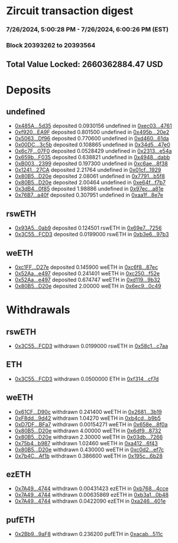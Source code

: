 # Zircuit transaction digest
### 7/26/2024, 5:00:28 PM - 7/26/2024, 6:00:26 PM (EST)
### Block 20393262 to 20393564

## Total Value Locked: 2660362884.47 USD

# Deposits
## undefined
- [0x485A...5d35](https://etherscan.io/address/0x485A8880dF0B420Ca7c5f8FFe2169410F3615d35) deposited 0.0930156 undefined in [0xec03...4761](https://etherscan.io/tx/0x485A8880dF0B420Ca7c5f8FFe2169410F3615d35)
- [0xf920...EA9F](https://etherscan.io/address/0xf920047a6402dC112E5eE6209Bc93489A3A8EA9F) deposited 0.801500 undefined in [0x495b...20e2](https://etherscan.io/tx/0xf920047a6402dC112E5eE6209Bc93489A3A8EA9F)
- [0x5063...Df96](https://etherscan.io/address/0x5063be0B1d4Ec78bf51B926DB04d2D8eDad8Df96) deposited 0.770600 undefined in [0xd460...61da](https://etherscan.io/tx/0x5063be0B1d4Ec78bf51B926DB04d2D8eDad8Df96)
- [0x00DC...3c5b](https://etherscan.io/address/0x00DCF417a43d4F0f3EA096878168258D46843c5b) deposited 0.108865 undefined in [0x34d5...47e0](https://etherscan.io/tx/0x00DCF417a43d4F0f3EA096878168258D46843c5b)
- [0x6c7F...07F0](https://etherscan.io/address/0x6c7FD5965E7646848E93Ff04b949cefA997b07F0) deposited 0.0528429 undefined in [0x2313...e54a](https://etherscan.io/tx/0x6c7FD5965E7646848E93Ff04b949cefA997b07F0)
- [0x659b...F035](https://etherscan.io/address/0x659b34Fa723190Ac5B13C4F3A5D3b393eA22F035) deposited 0.638821 undefined in [0x4948...dabb](https://etherscan.io/tx/0x659b34Fa723190Ac5B13C4F3A5D3b393eA22F035)
- [0xB003...2399](https://etherscan.io/address/0xB0030f5207090de1742fa4CD3983345A2B0F2399) deposited 0.197300 undefined in [0xc6ae...8f38](https://etherscan.io/tx/0xB0030f5207090de1742fa4CD3983345A2B0F2399)
- [0x1241...27CA](https://etherscan.io/address/0x1241dE051C6C822809E405806418c0211Fd027CA) deposited 2.21764 undefined in [0x01cf...1929](https://etherscan.io/tx/0x1241dE051C6C822809E405806418c0211Fd027CA)
- [0x80B5...D20e](https://etherscan.io/address/0x80B5DA500B832aE5Fca7514079375cc70ddBD20e) deposited 2.08061 undefined in [0x7791...b5f8](https://etherscan.io/tx/0x80B5DA500B832aE5Fca7514079375cc70ddBD20e)
- [0x80B5...D20e](https://etherscan.io/address/0x80B5DA500B832aE5Fca7514079375cc70ddBD20e) deposited 2.00464 undefined in [0xe64f...f7b7](https://etherscan.io/tx/0x80B5DA500B832aE5Fca7514079375cc70ddBD20e)
- [0x3dB4...0f85](https://etherscan.io/address/0x3dB44ae99D472259A6824D26Ed32618fE5BC0f85) deposited 1.98886 undefined in [0x97ec...a81e](https://etherscan.io/tx/0x3dB44ae99D472259A6824D26Ed32618fE5BC0f85)
- [0x76B7...a40f](https://etherscan.io/address/0x76B7D5921fF0b492b7F12c6d7daf3afc2D24a40f) deposited 0.307951 undefined in [0xaa1f...8e7e](https://etherscan.io/tx/0x76B7D5921fF0b492b7F12c6d7daf3afc2D24a40f)
## rswETH
- [0x93A5...0ab9](https://etherscan.io/address/0x93A5Ae2F0887bBE45a8Eb6203421afeDe74f0ab9) deposited 0.124501 rswETH in [0x69e7...7256](https://etherscan.io/tx/0x93A5Ae2F0887bBE45a8Eb6203421afeDe74f0ab9)
- [0x3C55...FCD3](https://etherscan.io/address/0x3C55051b3CDbA7593a884CA9e35fb1f8cF8FFCD3) deposited 0.0199000 rswETH in [0xb3e6...97b3](https://etherscan.io/tx/0x3C55051b3CDbA7593a884CA9e35fb1f8cF8FFCD3)
## weETH
- [0xc1FF...D27e](https://etherscan.io/address/0xc1FF5ceDC90eCF6BF2888EdC450975D57eb0D27e) deposited 0.145900 weETH in [0xc6f8...87ec](https://etherscan.io/tx/0xc1FF5ceDC90eCF6BF2888EdC450975D57eb0D27e)
- [0x52Aa...e497](https://etherscan.io/address/0x52Aa899454998Be5b000Ad077a46Bbe360F4e497) deposited 0.241401 weETH in [0xc250...f52e](https://etherscan.io/tx/0x52Aa899454998Be5b000Ad077a46Bbe360F4e497)
- [0x52Aa...e497](https://etherscan.io/address/0x52Aa899454998Be5b000Ad077a46Bbe360F4e497) deposited 0.674747 weETH in [0xd119...9b32](https://etherscan.io/tx/0x52Aa899454998Be5b000Ad077a46Bbe360F4e497)
- [0x80B5...D20e](https://etherscan.io/address/0x80B5DA500B832aE5Fca7514079375cc70ddBD20e) deposited 2.00000 weETH in [0x6ec9...0c49](https://etherscan.io/tx/0x80B5DA500B832aE5Fca7514079375cc70ddBD20e)
# Withdrawals
## rswETH
- [0x3C55...FCD3](https://etherscan.io/address/0x3C55051b3CDbA7593a884CA9e35fb1f8cF8FFCD3) withdrawn 0.0199000 rswETH in [0x58c1...c7aa](https://etherscan.io/tx/0x3C55051b3CDbA7593a884CA9e35fb1f8cF8FFCD3)
## ETH
- [0x3C55...FCD3](https://etherscan.io/address/0x3C55051b3CDbA7593a884CA9e35fb1f8cF8FFCD3) withdrawn 0.0500000 ETH in [0xf314...cf7d](https://etherscan.io/tx/0x3C55051b3CDbA7593a884CA9e35fb1f8cF8FFCD3)
## weETH
- [0x61CF...D90c](https://etherscan.io/address/0x61CFa071F2c3A5d2Ecf3Ba326DDD153C69a8D90c) withdrawn 0.241400 weETH in [0x2681...3b19](https://etherscan.io/tx/0x61CFa071F2c3A5d2Ecf3Ba326DDD153C69a8D90c)
- [0xF8dd...9d42](https://etherscan.io/address/0xF8dd1Dde8b22aA334F3861168D442DD4b54A9d42) withdrawn 1.04270 weETH in [0xb4cd...b9b5](https://etherscan.io/tx/0xF8dd1Dde8b22aA334F3861168D442DD4b54A9d42)
- [0xD7DF...BFa7](https://etherscan.io/address/0xD7DF7E085214743530afF339aFC420c7c720BFa7) withdrawn 0.00154271 weETH in [0x658e...8f0a](https://etherscan.io/tx/0xD7DF7E085214743530afF339aFC420c7c720BFa7)
- [0x80B5...D20e](https://etherscan.io/address/0x80B5DA500B832aE5Fca7514079375cc70ddBD20e) withdrawn 4.00000 weETH in [0x6df9...8732](https://etherscan.io/tx/0x80B5DA500B832aE5Fca7514079375cc70ddBD20e)
- [0x80B5...D20e](https://etherscan.io/address/0x80B5DA500B832aE5Fca7514079375cc70ddBD20e) withdrawn 2.30000 weETH in [0x03db...7266](https://etherscan.io/tx/0x80B5DA500B832aE5Fca7514079375cc70ddBD20e)
- [0x75b4...b987](https://etherscan.io/address/0x75b448464473e488fED313A7B40dcc8b3aBDb987) withdrawn 1.02460 weETH in [0xa412...6f43](https://etherscan.io/tx/0x75b448464473e488fED313A7B40dcc8b3aBDb987)
- [0x80B5...D20e](https://etherscan.io/address/0x80B5DA500B832aE5Fca7514079375cc70ddBD20e) withdrawn 0.430000 weETH in [0xc0d2...ef7c](https://etherscan.io/tx/0x80B5DA500B832aE5Fca7514079375cc70ddBD20e)
- [0x7b4C...Af1b](https://etherscan.io/address/0x7b4C74673f0825b541Ca1Aa1E47B1380A6B6Af1b) withdrawn 0.386600 weETH in [0x195c...6b28](https://etherscan.io/tx/0x7b4C74673f0825b541Ca1Aa1E47B1380A6B6Af1b)
## ezETH
- [0x7A49...4744](https://etherscan.io/address/0x7A493Be5c2ce014cD049Bf178a1ac0Db1B434744) withdrawn 0.00431423 ezETH in [0xb768...4cce](https://etherscan.io/tx/0x7A493Be5c2ce014cD049Bf178a1ac0Db1B434744)
- [0x7A49...4744](https://etherscan.io/address/0x7A493Be5c2ce014cD049Bf178a1ac0Db1B434744) withdrawn 0.00635869 ezETH in [0xb3a1...0b48](https://etherscan.io/tx/0x7A493Be5c2ce014cD049Bf178a1ac0Db1B434744)
- [0x7A49...4744](https://etherscan.io/address/0x7A493Be5c2ce014cD049Bf178a1ac0Db1B434744) withdrawn 0.0422090 ezETH in [0xa246...401e](https://etherscan.io/tx/0x7A493Be5c2ce014cD049Bf178a1ac0Db1B434744)
## pufETH
- [0x2Bb9...9aF8](https://etherscan.io/address/0x2Bb9cE2f0326c61fdb8C263716DFD8e6E7c79aF8) withdrawn 0.236200 pufETH in [0xacab...511c](https://etherscan.io/tx/0x2Bb9cE2f0326c61fdb8C263716DFD8e6E7c79aF8)
